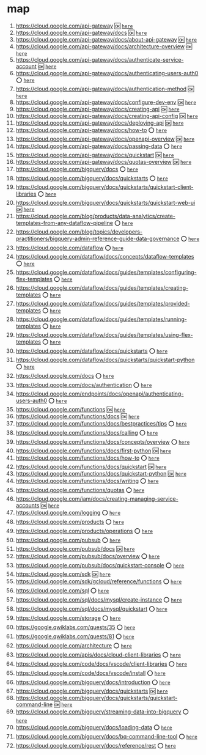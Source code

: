 # map

1. <https://cloud.google.com/api-gateway> :ok: [`here`](../https:§§cloud.google.com§api-gateway/readme.md)
1. <https://cloud.google.com/api-gateway/docs> :ok: [`here`](../https:§§cloud.google.com§api-gateway§docs/readme.md)
1. <https://cloud.google.com/api-gateway/docs/about-api-gateway> :ok: [`here`](../https:§§cloud.google.com§api-gateway§docs§about-api-gateway/readme.md)
1. <https://cloud.google.com/api-gateway/docs/architecture-overview> :ok: [`here`](../https:§§cloud.google.com§api-gateway§docs§architecture-overview/readme.md)
1. <https://cloud.google.com/api-gateway/docs/authenticate-service-account> :ok: [`here`](../https:§§cloud.google.com§api-gateway§docs§authenticate-service-account/readme.md)
1. <https://cloud.google.com/api-gateway/docs/authenticating-users-auth0> :o: [`here`](../https:§§cloud.google.com§api-gateway§docs§authenticating-users-auth0/readme.md)
1. <https://cloud.google.com/api-gateway/docs/authentication-method> :ok: [`here`](../https:§§cloud.google.com§api-gateway§docs§authentication-method/readme.md)
1. <https://cloud.google.com/api-gateway/docs/configure-dev-env> :ok: [`here`](../https:§§cloud.google.com§api-gateway§docs§configure-dev-env/readme.md)
1. <https://cloud.google.com/api-gateway/docs/creating-api> :ok: [`here`](../https:§§cloud.google.com§api-gateway§docs§creating-api/readme.md)
1. <https://cloud.google.com/api-gateway/docs/creating-api-config> :ok: [`here`](../https:§§cloud.google.com§api-gateway§docs§creating-api-config/readme.md)
1. <https://cloud.google.com/api-gateway/docs/deploying-api> :ok: [`here`](../https:§§cloud.google.com§api-gateway§docs§deploying-api/readme.md)
1. <https://cloud.google.com/api-gateway/docs/how-to> :o: [`here`](../https:§§cloud.google.com§api-gateway§docs§how-to/readme.md)
1. <https://cloud.google.com/api-gateway/docs/openapi-overview> :ok: [`here`](../https:§§cloud.google.com§api-gateway§docs§openapi-overview/readme.md)
1. <https://cloud.google.com/api-gateway/docs/passing-data> :o: [`here`](../https:§§cloud.google.com§api-gateway§docs§passing-data/readme.md)
1. <https://cloud.google.com/api-gateway/docs/quickstart> :ok: [`here`](../https:§§cloud.google.com§api-gateway§docs§quickstart/readme.md)
1. <https://cloud.google.com/api-gateway/docs/quotas-overview> :ok: [`here`](../https:§§cloud.google.com§api-gateway§docs§quotas-overview/readme.md)
1. <https://cloud.google.com/bigquery/docs> :o: [`here`](../https:§§cloud.google.com§bigquery§docs/readme.md)
1. <https://cloud.google.com/bigquery/docs/quickstarts> :o: [`here`](../https:§§cloud.google.com§bigquery§docs§quickstarts/readme.md)
1. <https://cloud.google.com/bigquery/docs/quickstarts/quickstart-client-libraries> :o: [`here`](../https:§§cloud.google.com§bigquery§docs§quickstarts§quickstart-client-libraries/readme.md)
1. <https://cloud.google.com/bigquery/docs/quickstarts/quickstart-web-ui> :ok: [`here`](../https:§§cloud.google.com§bigquery§docs§quickstarts§quickstart-web-ui/readme.md)
1. <https://cloud.google.com/blog/products/data-analytics/create-templates-from-any-dataflow-pipeline> :o: [`here`](../https:§§cloud.google.com§blog§products§data-analytics§create-templates-from-any-dataflow-pipeline/readme.md) 
1. <https://cloud.google.com/blog/topics/developers-practitioners/bigquery-admin-reference-guide-data-governance> :o: [`here`](../https:§§cloud.google.com§blog§topics§developers-practitioners§bigquery-admin-reference-guide-data-governance/readme.md)
1. <https://cloud.google.com/dataflow> :o: [`here`](../https:§§cloud.google.com§dataflow/readme.md)
1. <https://cloud.google.com/dataflow/docs/concepts/dataflow-templates> :o: [`here`](../https:§§cloud.google.com§dataflow§docs§concepts§dataflow-templates/readme.md)
1. <https://cloud.google.com/dataflow/docs/guides/templates/configuring-flex-templates> :o: [`here`](../https:§§cloud.google.com§dataflow§docs§guides§templates§configuring-flex-templates/readme.md)
1. <https://cloud.google.com/dataflow/docs/guides/templates/creating-templates> :o: [`here`](../https:§§cloud.google.com§dataflow§docs§guides§templates§creating-templates/readme.md)
1. <https://cloud.google.com/dataflow/docs/guides/templates/provided-templates> :o: [`here`](../https:§§cloud.google.com§dataflow§docs§guides§templates§provided-templates/readme.md)
1. <https://cloud.google.com/dataflow/docs/guides/templates/running-templates> :o: [`here`](../https:§§cloud.google.com§dataflow§docs§guides§templates§running-templates/readme.md)
1. <https://cloud.google.com/dataflow/docs/guides/templates/using-flex-templates> :o: [`here`](../https:§§cloud.google.com§dataflow§docs§guides§templates§using-flex-templates/readme.md)
1. <https://cloud.google.com/dataflow/docs/quickstarts> :o: [`here`](../https:§§cloud.google.com§dataflow§docs§quickstarts/readme.md)
1. <https://cloud.google.com/dataflow/docs/quickstarts/quickstart-python> :o: [`here`](../https:§§cloud.google.com§dataflow§docs§quickstarts§quickstart-python/readme.md)
1. <https://cloud.google.com/docs> :o: [`here`](./https:§§cloud.google.com§docs/readme.md)
1. <https://cloud.google.com/docs/authentication> :o: [`here`](../https:§§cloud.google.com§docs§authentication/readme.md)
1. <https://cloud.google.com/endpoints/docs/openapi/authenticating-users-auth0> :o: [`here`](../https:§§cloud.google.com§endpoints§docs§openapi§authenticating-users-auth0/readme.md)
1. <https://cloud.google.com/functions> :ok: [`here`](../https:§§cloud.google.com§functions/readme.md)
1. <https://cloud.google.com/functions/docs> :ok: [`here`](../https:§§cloud.google.com§functions§docs/readme.md)
1. <https://cloud.google.com/functions/docs/bestpractices/tips> :o: [`here`](../https:§§cloud.google.com§functions§docs§bestpractices§tips/readme.md)
1. <https://cloud.google.com/functions/docs/calling> :o: [`here`](../https:§§cloud.google.com§functions§docs§calling/readme.md)
1. <https://cloud.google.com/functions/docs/concepts/overview> :o: [`here`](../https:§§cloud.google.com§functions§docs§concepts§overview/readme.md)
1. <https://cloud.google.com/functions/docs/first-python> :ok: [`here`](../https:§§cloud.google.com§functions§docs§first-python/readme.md)
1. <https://cloud.google.com/functions/docs/how-to> :o: [`here`](../https:§§cloud.google.com§functions§docs§how-to/readme.md)
1. <https://cloud.google.com/functions/docs/quickstart> :ok: [`here`](../https:§§cloud.google.com§functions§docs§quickstart/readme.md)
1. <https://cloud.google.com/functions/docs/quickstart-python> :ok: [`here`](../https:§§cloud.google.com§functions§docs§quickstart-python/readme.md)
1. <https://cloud.google.com/functions/docs/writing> :o: [`here`](../https:§§cloud.google.com§functions§docs§writing/readme.md)
1. <https://cloud.google.com/functions/quotas> :o: [`here`](../https:§§cloud.google.com§functions§quotas/readme.md)
1. <https://cloud.google.com/iam/docs/creating-managing-service-accounts> :ok: [`here`](../https:§§cloud.google.com§iam§docs§creating-managing-service-accounts/readme.md)
1. <https://cloud.google.com/logging> :o: [`here`](../https:§§cloud.google.com§logging/readme.md)
1. <https://cloud.google.com/products> :o: [`here`](../https:§§cloud.google.com§products/readme.md)
1. <https://cloud.google.com/products/operations> :o: [`here`](../https:§§cloud.google.com§products§operations/readme.md)
1. <https://cloud.google.com/pubsub> :o: [`here`](../https:§§cloud.google.com§pubsub/readme.md)
1. <https://cloud.google.com/pubsub/docs> :ok: [`here`](../https:§§cloud.google.com§pubsub§docs/readme.md)
1. <https://cloud.google.com/pubsub/docs/overview> :o: [`here`](../https:§§cloud.google.com§pubsub§docs§overview/readme.md)
1. <https://cloud.google.com/pubsub/docs/quickstart-console> :o: [`here`](../https:§§cloud.google.com§pubsub§docs§quickstart-console/readme.md)
1. <https://cloud.google.com/sdk> :ok: [`here`](../https:§§cloud.google.com§sdk/readme.md)
1. <https://cloud.google.com/sdk/gcloud/reference/functions> :o: [`here`](../https:§§cloud.google.com§sdk§gcloud§reference§functions/readme.md)
1. <https://cloud.google.com/sql> :o: [`here`](../https:§§cloud.google.com§sql/readme.md)
1. <https://cloud.google.com/sql/docs/mysql/create-instance> :o: [`here`](../https:§§cloud.google.com§sql§docs§mysql§create-instance/readme.md)
1. <https://cloud.google.com/sql/docs/mysql/quickstart> :o: [`here`](../https:§§cloud.google.com§sql§docs§mysql§quickstart/readme.md)
1. <https://cloud.google.com/storage> :o: [`here`](../https:§§cloud.google.com§storage/readme.md)
1. <https://google.qwiklabs.com/quests/35> :o: [`here`](../https:§§google.qwiklabs.com§quests§35/readme.md)
1. <https://google.qwiklabs.com/quests/81> :o: [`here`](../https:§§google.qwiklabs.com§quests§81/readme.md)
1. <https://cloud.google.com/architecture> :o: [`here`](../https:§§cloud.google.com§architecture/readme.md)
1. <https://cloud.google.com/apis/docs/cloud-client-libraries> :o: [`here`](../https:§§cloud.google.com§apis§docs§cloud-client-libraries/readme.md)
1. <https://cloud.google.com/code/docs/vscode/client-libraries> :o: [`here`](../https:§§cloud.google.com§code§docs§vscode§client-libraries/readme.md)
1. <https://cloud.google.com/code/docs/vscode/install> :o: [`here`](../https:§§cloud.google.com§code§docs§vscode§install/readme.md)
1. <https://cloud.google.com/bigquery/docs/introduction> :o: [`here`](../https:§§cloud.google.com§bigquery§docs§introduction/readme.md)
1. <https://cloud.google.com/bigquery/docs/quickstarts> :ok: [`here`](../https:§§cloud.google.com§bigquery§docs§quickstarts/readme.md)
1. <https://cloud.google.com/bigquery/docs/quickstarts/quickstart-command-line> :ok: [`here`](../https:§§cloud.google.com§bigquery§docs§quickstarts§quickstart-command-line/readme.md)
1. <https://cloud.google.com/bigquery/streaming-data-into-bigquery> :o: [`here`](../https:§§cloud.google.com§bigquery§streaming-data-into-bigquery/readme.md)
1. <https://cloud.google.com/bigquery/docs/loading-data> :o: [`here`](../https:§§cloud.google.com§bigquery§docs§loading-data/readme.md)
1. <https://cloud.google.com/bigquery/docs/bq-command-line-tool> :o: [`here`](../https:§§cloud.google.com§bigquery§docs§bq-command-line-tool/readme.md)
1. <https://cloud.google.com/bigquery/docs/reference/rest> :o: [`here`](../https:§§cloud.google.com§bigquery§docs§reference§rest/readme.md)
